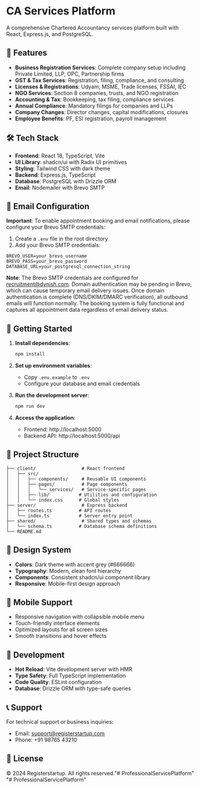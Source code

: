 # CA Services Platform

A comprehensive Chartered Accountancy services platform built with React, Express.js, and PostgreSQL.

## 🚀 Features

- **Business Registration Services**: Complete company setup including Private Limited, LLP, OPC, Partnership firms
- **GST & Tax Services**: Registration, filing, compliance, and consulting
- **Licenses & Registrations**: Udyam, MSME, Trade licenses, FSSAI, IEC
- **NGO Services**: Section 8 companies, trusts, and NGO registration
- **Accounting & Tax**: Bookkeeping, tax filing, compliance services
- **Annual Compliance**: Mandatory filings for companies and LLPs
- **Company Changes**: Director changes, capital modifications, closures
- **Employee Benefits**: PF, ESI registration, payroll management

## 🛠️ Tech Stack

- **Frontend**: React 18, TypeScript, Vite
- **UI Library**: shadcn/ui with Radix UI primitives
- **Styling**: Tailwind CSS with dark theme
- **Backend**: Express.js, TypeScript
- **Database**: PostgreSQL with Drizzle ORM
- **Email**: Nodemailer with Brevo SMTP

## 📧 Email Configuration

**Important**: To enable appointment booking and email notifications, please configure your Brevo SMTP credentials:

1. Create a `.env` file in the root directory
2. Add your Brevo SMTP credentials:

```env
BREVO_USER=your_brevo_username
BREVO_PASS=your_brevo_password
DATABASE_URL=your_postgresql_connection_string
```

**Note**: The Brevo SMTP credentials are configured for recruitment@dynish.com. Domain authentication may be pending in Brevo, which can cause temporary email delivery issues. Once domain authentication is complete (DNS/DKIM/DMARC verification), all outbound emails will function normally. The booking system is fully functional and captures all appointment data regardless of email delivery status.

## 🚀 Getting Started

1. **Install dependencies**:
   ```bash
   npm install
   ```

2. **Set up environment variables**:
   - Copy `.env.example` to `.env`
   - Configure your database and email credentials

3. **Run the development server**:
   ```bash
   npm run dev
   ```

4. **Access the application**:
   - Frontend: http://localhost:5000
   - Backend API: http://localhost:5000/api

## 📁 Project Structure

```
├── client/                 # React frontend
│   ├── src/
│   │   ├── components/     # Reusable UI components
│   │   ├── pages/          # Page components
│   │   │   └── services/   # Service-specific pages
│   │   ├── lib/           # Utilities and configuration
│   │   └── index.css      # Global styles
├── server/                 # Express backend
│   ├── routes.ts          # API routes
│   └── index.ts           # Server entry point
├── shared/                 # Shared types and schemas
│   └── schema.ts          # Database schema definitions
└── README.md
```

## 🎨 Design System

- **Colors**: Dark theme with accent grey (#666666)
- **Typography**: Modern, clean font hierarchy
- **Components**: Consistent shadcn/ui component library
- **Responsive**: Mobile-first design approach

## 📱 Mobile Support

- Responsive navigation with collapsible mobile menu
- Touch-friendly interface elements
- Optimized layouts for all screen sizes
- Smooth transitions and hover effects

## 🔧 Development

- **Hot Reload**: Vite development server with HMR
- **Type Safety**: Full TypeScript implementation
- **Code Quality**: ESLint configuration
- **Database**: Drizzle ORM with type-safe queries

## 📞 Support

For technical support or business inquiries:
- Email: support@registerstartup.com
- Phone: +91 98765 43210

## 📄 License

© 2024 Registerstartup. All rights reserved."# ProfessionalServicePlatform" 
"# ProfessionalServicePlatform" 
